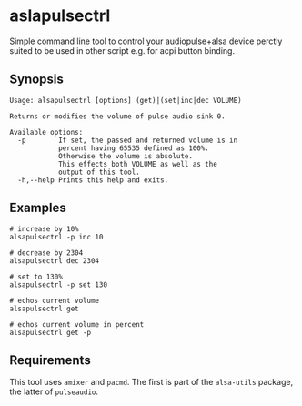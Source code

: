 # aslapulsectrl

Simple command line tool to control your audiopulse+alsa device perctly suited
to be used in other script e.g. for acpi button binding.

## Synopsis

    Usage: alsapulsectrl [options] (get)|(set|inc|dec VOLUME)
    
    Returns or modifies the volume of pulse audio sink 0.
    
    Available options:
      -p        If set, the passed and returned volume is in
                percent having 65535 defined as 100%.
                Otherwise the volume is absolute.
                This effects both VOLUME as well as the
                output of this tool.
      -h,--help Prints this help and exits.

## Examples

    # increase by 10%
    alsapulsectrl -p inc 10

    # decrease by 2304
    alsapulsectrl dec 2304

    # set to 130%
    alsapulsectrl -p set 130

    # echos current volume
    alsapulsectrl get

    # echos current volume in percent
    alsapulsectrl get -p

## Requirements

This tool uses `amixer` and `pacmd`. The first is part of the `alsa-utils`
package, the latter of `pulseaudio`.
